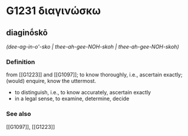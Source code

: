 # G1231 διαγινώσκω

## diaginṓskō

_(dee-ag-in-o'-sko | thee-ah-gee-NOH-skoh | thee-ah-gee-NOH-skoh)_

### Definition

from [[G1223]] and [[G1097]]; to know thoroughly, i.e., ascertain exactly; (would) enquire, know the uttermost.

- to distinguish, i.e., to know accurately, ascertain exactly
- in a legal sense, to examine, determine, decide

### See also

[[G1097]], [[G1223]]

